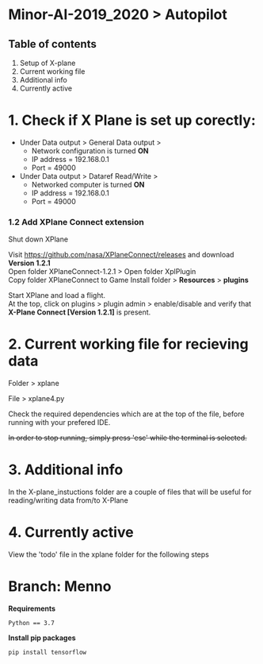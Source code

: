 # Minor-AI-2019_2020 > Autopilot

## Table of contents

1. Setup of X-plane
2. Current working file
3. Additional info
4. Currently active

# 1. Check if X Plane is set up corectly:
* Under Data output > General Data output > 
  * Network configuration is turned **ON**
  * IP address  =                   192.168.0.1
  * Port        =                   49000
* Under Data output > Dataref Read/Write >
  * Networked computer is turned    **ON**
  * IP address  =                   192.168.0.1
  * Port        =                   49000

### 1.2 Add XPlane Connect extension
Shut down XPlane

Visit https://github.com/nasa/XPlaneConnect/releases and download **Version 1.2.1**
\
Open folder XPlaneConnect-1.2.1 > Open folder XplPlugin
\
Copy folder XPlaneConnect to Game Install folder > **Resources** > **plugins**

Start XPlane and load a flight.
\
At the top, click on plugins > plugin admin > enable/disable and verify that **X-Plane Connect [Version 1.2.1]** is present. 

# 2. Current working file for recieving data

Folder > xplane

File > xplane4.py

Check the required dependencies which are at the top of the file, before running with your prefered IDE.

~~In order to stop running, simply press 'esc' while the terminal is selected.~~

# 3. Additional info
In the X-plane_instuctions folder are a couple of files that will be useful for reading/writing data from/to X-Plane

# 4. Currently active
View the 'todo' file in the xplane folder for the following steps


# Branch: Menno
**Requirements**
```
Python == 3.7
```
 
**Install pip packages**
```
pip install tensorflow
```
